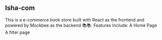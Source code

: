 ## Isha-com

This is a e-commerce book store built with React as the frontend and powered by Mockbee as the backend 📚📚.
Features Include:
A Home Page
A filter page

